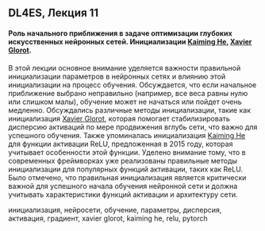 ## DL4ES, Лекция 11

#### Роль начального приближения в задаче оптимизации глубоких искусственных нейронных сетей. Инициализации [Kaiming He](https://arxiv.org/abs/1502.01852), [Xavier Glorot](https://proceedings.mlr.press/v9/glorot10a.html).



В этой лекции основное внимание уделяется важности правильной инициализации параметров в нейронных сетях и влиянию этой инициализации на процесс обучения. Обсуждается, что если начальное приближение выбрано неправильно (например, все веса равны нулю или слишком малы), обучение может не начаться или пойдет очень медленно. Обсуждались различные методы инициализации, такие как инициализация [Xavier Glorot](https://proceedings.mlr.press/v9/glorot10a.html), которая помогает стабилизировать дисперсию активаций по мере продвижения вглубь сети, что важно для успешного обучения. Также упоминалась инициализация [Kaiming He](https://arxiv.org/abs/1502.01852) для функции активации ReLU, предложенная в 2015 году, которая учитывает особенности этой функции. Уделено внимание тому, что в современных фреймворках уже реализованы правильные методы инициализации для популярных функций активации, таких как ReLU. Было отмечено, что правильная инициализация является критически важной для успешного начала обучения нейронной сети и должна учитывать характеристики функций активации и архитектуру сети.



инициализация, нейросети, обучение, параметры, дисперсия, активация, градиент, xavier glorot, kaiming he, relu, pytorch